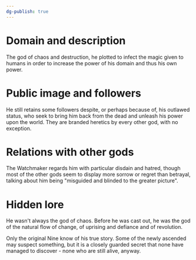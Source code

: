 ```yaml
---
dg-publish: true
---
```

# Domain and description

The god of chaos and destruction, he plotted to infect the magic given to humans in order to increase the power of his domain and thus his own power. 
# Public image and followers

He still retains some followers despite, or perhaps because of, his outlawed status, who seek to bring him back from the dead and unleash his power upon the world. They are branded heretics by every other god, with no exception. 

# Relations with other gods

The Watchmaker regards him with particular disdain and hatred, though most of the other gods seem to display more sorrow or regret than betrayal, talking about him being "misguided and blinded to the greater picture". 

# Hidden lore

He wasn't always the god of chaos. Before he was cast out, he was the god of the natural flow of change, of uprising and defiance and of revolution. 

Only the original Nine know of his true story. Some of the newly ascended may suspect something, but it is a closely guarded secret that none have managed to discover - none who are still alive, anyway. 